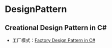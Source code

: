 # DesignPattern
## Creational Design Pattern in C#
- 工厂模式：[Factory Design Pattern in C#](https://github.com/jack-ningtz/DesignPattern/blob/main/FactoryDesignPattern/FactoryDesignPattern.cs "Factory Design")
